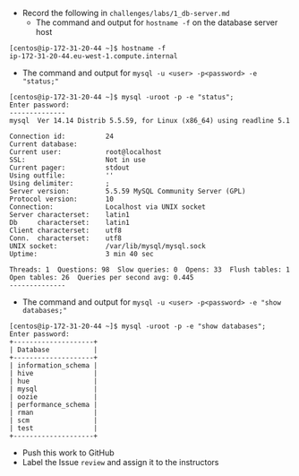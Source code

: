 * Record the following in `challenges/labs/1_db-server.md`
  * The command and output for `hostname -f` on the database server host
```
[centos@ip-172-31-20-44 ~]$ hostname -f
ip-172-31-20-44.eu-west-1.compute.internal
```
  * The command and output for `mysql -u <user> -p<password> -e "status;"`
```
[centos@ip-172-31-20-44 ~]$ mysql -uroot -p -e "status";
Enter password:
--------------
mysql  Ver 14.14 Distrib 5.5.59, for Linux (x86_64) using readline 5.1

Connection id:          24
Current database:
Current user:           root@localhost
SSL:                    Not in use
Current pager:          stdout
Using outfile:          ''
Using delimiter:        ;
Server version:         5.5.59 MySQL Community Server (GPL)
Protocol version:       10
Connection:             Localhost via UNIX socket
Server characterset:    latin1
Db     characterset:    latin1
Client characterset:    utf8
Conn.  characterset:    utf8
UNIX socket:            /var/lib/mysql/mysql.sock
Uptime:                 3 min 40 sec

Threads: 1  Questions: 98  Slow queries: 0  Opens: 33  Flush tables: 1  Open tables: 26  Queries per second avg: 0.445
--------------
```
  * The command and output for `mysql -u <user> -p<password> -e "show databases;"`
```
[centos@ip-172-31-20-44 ~]$ mysql -uroot -p -e "show databases";
Enter password:
+--------------------+
| Database           |
+--------------------+
| information_schema |
| hive               |
| hue                |
| mysql              |
| oozie              |
| performance_schema |
| rman               |
| scm                |
| test               |
+--------------------+
```
* Push this work to GitHub
* Label the Issue `review` and assign it to the instructors

